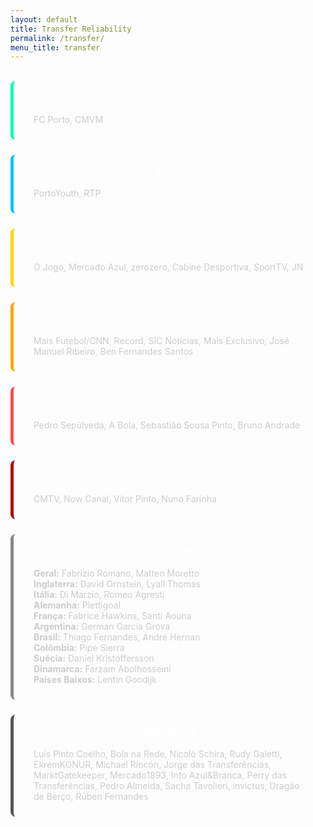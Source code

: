 ```yaml
---
layout: default
title: Transfer Reliability
permalink: /transfer/
menu_title: transfer
---
```


<style>
  .tier-table {
    width: 100%;
    border-collapse: separate;
    border-spacing: 0 0.8rem;
    font-size: 0.95rem;
  }

  .tier-row {
    background-color: rgba(255, 255, 255, 0.05);
    border-left: 5px solid #4e4e4e;
    padding: 1rem;
    border-radius: 0.5rem;
  }

  .tier-header {
    text-align: center;
    font-weight: bold;
    font-size: 1.1rem;
    margin-bottom: 0.5rem;
    color: white;
  }

  .tier-content {
    padding: 0.5rem 1rem;
    color: #ccc;
  }

  .tier-0    { border-color: #00ffae; }
  .tier-1    { border-color: #00c0ff; }
  .tier-2    { border-color: #ffd700; }
  .tier-3    { border-color: #ffa500; }
  .tier-4    { border-color: #ff4d4d; }
  .tier-5    { border-color: #b30000; }
  .tier-outros { border-color: #888; }
  .tier-ban   { border-color: #555; }

  .tier-section {
    margin-bottom: 1.5rem;
  }
</style>

<br>

<div class="tier-section tier-row tier-0">
  <div class="tier-header">Tier 0</div>
  <div class="tier-content">FC Porto, CMVM</div>
</div>

<div class="tier-section tier-row tier-1">
  <div class="tier-header">Tier 1</div>
  <div class="tier-content">PortoYouth, RTP</div>
</div>

<div class="tier-section tier-row tier-2">
  <div class="tier-header">Tier 2</div>
  <div class="tier-content">O Jogo, Mercado Azul, zerozero, Cabine Desportiva, SportTV, JN</div>
</div>

<div class="tier-section tier-row tier-3">
  <div class="tier-header">Tier 3</div>
  <div class="tier-content">Mais Futebol/CNN, Record, SIC Notícias, Mais Exclusivo, José Manuel Ribeiro, Ben Fernandes Santos</div>
</div>

<div class="tier-section tier-row tier-4">
  <div class="tier-header">Tier 4</div>
  <div class="tier-content">Pedro Sepúlveda, A Bola, Sebastião Sousa Pinto, Bruno Andrade</div>
</div>

<div class="tier-section tier-row tier-5">
  <div class="tier-header">Tier 5</div>
  <div class="tier-content">CMTV, Now Canal, Vítor Pinto, Nuno Farinha</div>
</div>

<div class="tier-section tier-row tier-outros">
  <div class="tier-header">➕ Outros</div>
  <div class="tier-content">
    <strong>Geral:</strong> Fabrizio Romano, Matteo Moretto<br>
    <strong>Inglaterra:</strong> David Ornstein, Lyall Thomas<br>
    <strong>Itália:</strong> Di Marzio, Romeo Agresti<br>
    <strong>Alemanha:</strong> Plettigoal<br>
    <strong>França:</strong> Fabrice Hawkins, Santi Aouna<br>
    <strong>Argentina:</strong> German Garcia Grova<br>
    <strong>Brasil:</strong> Thiago Fernandes, André Hernan<br>
    <strong>Colômbia:</strong> Pipe Sierra<br>
    <strong>Suécia:</strong> Daniel Kristoffersson<br>
    <strong>Dinamarca:</strong> Farzam Abolhosseini<br>
    <strong>Países Baixos:</strong> Lentin Goodijk
  </div>
</div>

<div class="tier-section tier-row tier-ban">
  <div class="tier-header">❌ Banidos</div>
  <div class="tier-content">
    Luís Pinto Coelho, Bola na Rede, Nicolò Schira, Rudy Galetti, EkremKONUR, Michael Rincón, Jorge das Transferências, MarktGatekeeper, Mercado1893, Info Azul&Branca, Perry das Transferências, Pedro Almeida, Sacha Tavolieri, invictus, Dragão de Berço, Rúben Fernandes
  </div>
</div>
